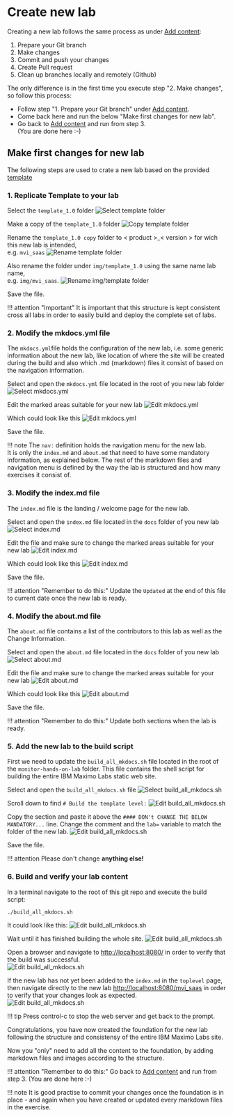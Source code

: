 # Create new lab

Creating a new lab follows the same process as under [Add content](../add_content):

1. Prepare your Git branch
2. Make changes
3. Commit and push your changes
4. Create Pull request
5. Clean up branches locally and remotely (Github)

The only difference is in the first time you execute step "2. Make changes", so follow this process:

* Follow step "1. Prepare your Git branch" under [Add content](../add_content/#1-prepare-your-git-branch).
* Come back here and run the below "Make first changes for new lab".
* Go back to [Add content](../add_content/#3-commit-and-push-your-changes) and run from step 3.<br>(You are done here :-)

## Make first changes for new lab

The following steps are used to crate a new lab based on the provided [template](/template_1.0)

### 1. Replicate Template to your lab

Select the `template_1.0` folder
![Select template folder](/img/copy_template_1.png)

Make a copy of the `template_1.0` folder
![Copy template folder](/img/copy_template_2.png)

Rename the `template_1.0 copy` folder to < product >_< version > for wich this new lab is intended,  
e.g. `mvi_saas`
![Rename template folder](/img/copy_template_3.png)

Also rename the folder under `img/template_1.0` using the same name lab name,  
e.g. `img/mvi_saas`. 
![Rename img/template folder](/img/copy_template_4.png)

Save the file.

!!! attention "Important"
    It is important that this structure is kept consistent cross all labs in order to easily build and deploy the complete set of labs.

### 2. Modify the mkdocs.yml file

The `mkdocs.yml`file holds the configuration of the new lab, i.e. some generic information about the new lab, like location of where the site will be created during the build and also which .md (markdown) files it consist of based on the navigation information.  

Select and open the `mkdocs.yml` file located in the root of you new lab folder
![Select mkdocs.yml](/img/edit_mkdocs.yml_1.png)

Edit the marked areas suitable for your new lab
![Edit mkdocs.yml](/img/edit_mkdocs.yml_2.png)

Which could look like this
![Edit mkdocs.yml](/img/edit_mkdocs.yml_3.png)

Save the file.

!!! note
    The `nav:` definition holds the navigation menu for the new lab.<br>
    It is only the `index.md` and `about.md` that need to have some mandatory information, as explained below. The rest of the markdown files and navigation menu is defined by the way the lab is structured and how many exercises it consist of.



### 3. Modify the index.md file

The `index.md` file is the landing / welcome page for the new lab.  

Select and open the `index.md` file located in the `docs` folder of you new lab
![Select index.md](/img/edit_index_1.png)

Edit the file and make sure to change the marked areas suitable for your new lab
![Edit index.md](/img/edit_index_2.png)

Which could look like this
![Edit index.md](/img/edit_index_3.png)

Save the file.

!!! attention "Remember to do this:"
    Update the `Updated` at the end of this file to current date once the new lab is ready.


### 4. Modify the about.md file

The `about.md` file contains a list of the contributors to this lab as well as the Change Information.  

Select and open the `about.md` file located in the `docs` folder of you new lab
![Select about.md](/img/edit_about_1.png)

Edit the file and make sure to change the marked areas suitable for your new lab
![Edit about.md](/img/edit_about_2.png)

Which could look like this
![Edit about.md](/img/edit_about_3.png)

Save the file.

!!! attention "Remember to do this:"
    Update both sections when the lab is ready.


### 5. Add the new lab to the build script

First we need to update the `build_all_mkdocs.sh` file located in the root of the `monitor-hands-on-lab` folder.
This file contains the shell script for building the entire IBM Maximo Labs static web site.  

Select and open the `build_all_mkdocs.sh` file
![Select build_all_mkdocs.sh](/img/edit_build_1.png)

Scroll down to find `# Build the template level:`
![Edit build_all_mkdocs.sh](/img/edit_build_2.png)

Copy the section and paste it above the `#### DON't CHANGE THE BELOW MANDATORY...` line. Change the comment and the `lab=` variable to match the folder of the new lab.
![Edit build_all_mkdocs.sh](/img/edit_build_3.png)

Save the file.

!!! attention
    Please don't change **anything else!**


### 6. Build and verify your lab content

In a terminal navigate to the root of this git repo and execute the build script:

    ./build_all_mkdocs.sh

It could look like this:
![Edit build_all_mkdocs.sh](/img/edit_build_4.png)

Wait until it has finished building the whole site.
![Edit build_all_mkdocs.sh](/img/edit_build_5.png)

Open a browser and navigate to [http://localhost:8080/](http://localhost:8080/) in order to verify that the build was successful.  
![Edit build_all_mkdocs.sh](/img/edit_build_6.png)

If the new lab has not yet been added to the `index.md` in the `toplevel` page, then navigate directly to the new lab [http://localhost:8080/mvi_saas](http://localhost:8080/mvi_ssas) in order to verify that your changes look as expected.  
![Edit build_all_mkdocs.sh](/img/edit_build_7.png)

!!! tip
    Press control-c to stop the web server and get back to the prompt.

Congratulations, you have now created the foundation for the new lab following the structure and consistensy of the entire IBM Maximo Labs site.

Now you "only" need to add all the content to the foundation, by adding markdown files and images according to the structure.  

!!! attention "Remember to do this:"
    Go back to [Add content](../add_content/#3-commit-and-push-your-changes) and run from step 3. (You are done here :-)


!!! note
    It is good practise to commit your changes once the foundation is in place - and again when you have created or updated every markdown files in the exercise.
